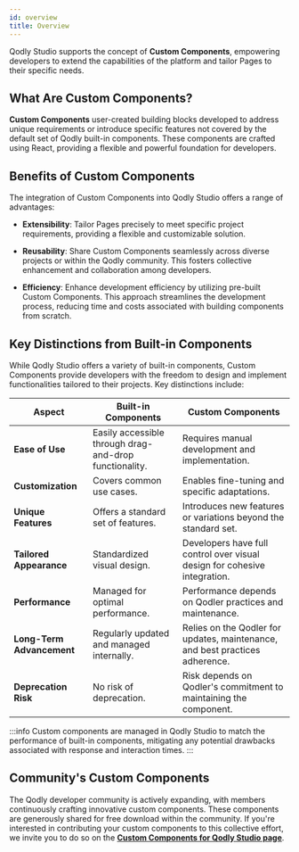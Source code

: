```yaml
---
id: overview
title: Overview
---
```


Qodly Studio supports the concept of **Custom Components**, empowering developers to extend the capabilities of the platform and tailor Pages to their specific needs.

## What Are Custom Components?

**Custom Components** user-created building blocks developed to address unique requirements or introduce specific features not covered by the default set of Qodly built-in components. These components are crafted using React, providing a flexible and powerful foundation for developers.

## Benefits of Custom Components

The integration of Custom Components into Qodly Studio offers a range of advantages:

- **Extensibility**: Tailor Pages precisely to meet specific project requirements, providing a flexible and customizable solution.

- **Reusability**: Share Custom Components seamlessly across diverse projects or within the Qodly community. This fosters collective enhancement and collaboration among developers.

- **Efficiency**: Enhance development efficiency by utilizing pre-built Custom Components. This approach streamlines the development process, reducing time and costs associated with building components from scratch.

## Key Distinctions from Built-in Components

While Qodly Studio offers a variety of built-in components, Custom Components provide developers with the freedom to design and implement functionalities tailored to their projects. Key distinctions include:

| **Aspect**               | **Built-in Components**                                      | **Custom Components**                                        |
|--------------------------|--------------------------------------------------------------|--------------------------------------------------------------|
| **Ease of Use**          | Easily accessible through drag-and-drop functionality.       | Requires manual development and implementation.                 |
| **Customization**        | Covers common use cases.                                     | Enables fine-tuning and specific adaptations.                 |
| **Unique Features**      | Offers a standard set of features.                           | Introduces new features or variations beyond the standard set.|
| **Tailored Appearance**  | Standardized visual design.                                  | Developers have full control over visual design for cohesive integration. |
| **Performance**          | Managed for optimal performance.                             | Performance depends on Qodler practices and maintenance.     |
| **Long-Term Advancement**| Regularly updated and managed internally.                    | Relies on the Qodler for updates, maintenance, and best practices adherence. |
| **Deprecation Risk**     | No risk of deprecation.                                      | Risk depends on Qodler's commitment to maintaining the component. |

:::info
Custom components are managed in Qodly Studio to match the performance of built-in components, mitigating any potential drawbacks associated with response and interaction times.
:::

## Community's Custom Components

The Qodly developer community is actively expanding, with members continuously crafting innovative custom components. These components are generously shared for free download within the community. If you're interested in contributing your custom components to this collective effort, we invite you to do so on the [**Custom Components for Qodly Studio page**](https://github.com/qodly/custom-components).